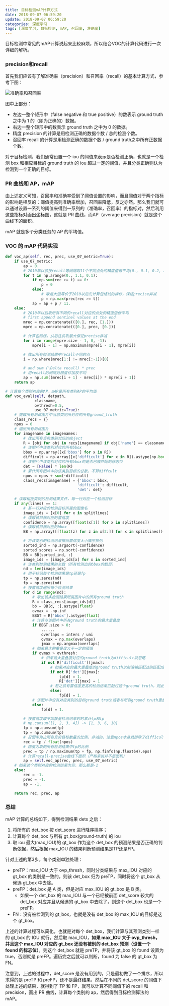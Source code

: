 ```yaml
---
title: 目标检测mAP计算方式
date: 2018-09-07 06:59:20
update: 2018-09-07 06:59:20
categories: 深度学习
tags: [深度学习, 目标检测, mAP, 召回率, 准确率]
---
```


目标检测中常见的mAP计算说起来比较麻烦，所以结合VOC的计算代码进行一次详细的解析。

<!--more-->

### precision和recall

首先我们应该有了解准确率（precision）和召回率（recall）的基本计算方式，参考下图：

![准确率和召回率](/images/posts/dl/map/precision_recall.jpg)

图中上部分：

* 左边一整个矩形中（false negative 和 true positive）的数表示 ground truth 之中为 1 的（即为正确的）数据。
* 右边一整个矩形中的数表示 ground truth 之中为 0 的数据。
* 精度 precision 的计算是用检测正确的数据个数 / 总的检测个数。
* 召回率 recall 的计算是用检测正确的数据个数 / ground truth之中所有正数据个数。

对于目标检测，我们通常设置一个 iou 的阈值来表示是否检测正确，也就是一个检测 box 和相应目标的 ground truth 的 iou 超过一定的阈值，并且分类正确则认为检测到一个正确的目标。

### PR 曲线和 AP，mAP

由上述定义可知，召回率和准确率受到了阈值设置的影响，而且阈值对于两个指标的影响是相反的：阈值提高则准确率增加，召回率降低，反之亦然。那么我们就可以通过设置一系列的阈值来得到一系列的（准确率，召回率）的指标对，然后利用这些指标对画出坐标图，这就是 PR 曲线，而AP（average precision）就是这个曲线下的面积。

mAP 就是多个分类任务的 AP 的平均值。

### VOC 的 mAP 代码实现

```py
def voc_ap(self, rec, prec, use_07_metric=True):
    if use_07_metric:
        ap = 0.
        # 2010年以前按recall等间隔取11个不同点处的精度值做平均(0., 0.1, 0.2, …, 0.9, 1.0)
        for t in np.arange(0., 1.1, 0.1):
            if np.sum(rec >= t) == 0:
                p = 0
            else:
                # 取最大值等价于2010以后先计算包络线的操作，保证precise非减
                p = np.max(prec[rec >= t])
            ap = ap + p / 11.
    else:
        # 2010年以后取所有不同的recall对应的点处的精度值做平均
        # first append sentinel values at the end
        mrec = np.concatenate(([0.], rec, [1.]))
        mpre = np.concatenate(([0.], prec, [0.]))

        # 计算包络线，从后往前取最大保证precise非减
        for i in range(mpre.size - 1, 0, -1):
            mpre[i - 1] = np.maximum(mpre[i - 1], mpre[i])

        # 找出所有检测结果中recall不同的点
        i = np.where(mrec[1:] != mrec[:-1])[0]

        # and sum (\Delta recall) * prec
        # 用recall的间隔对精度作加权平均
        ap = np.sum((mrec[i + 1] - mrec[i]) * mpre[i + 1])
    return ap

# 计算每个类别对应的AP，mAP是所有类别AP的平均值
def voc_eval(self, detpath,
             classname,
             ovthresh=0.5,
             use_07_metric=True):
    # 提取所有测试图片中当前类别所对应的所有ground_truth
    class_recs = {}
    npos = 0
    # 遍历所有测试图片
    for imagename in imagenames:
        # 找出所有当前类别对应的object
        R = [obj for obj in recs[imagename] if obj['name'] == classname]
        # 该图片中该类别对应的所有bbox
        bbox = np.array([x['bbox'] for x in R])
        difficult = np.array([x['difficult'] for x in R]).astype(np.bool)
        # 该图片中该类别对应的所有bbox的是否已被匹配的标志位
        det = [False] * len(R)
        # 累计所有图片中的该类别目标的总数，不算diffcult
        npos = npos + sum(~difficult)
        class_recs[imagename] = {'bbox': bbox,
                                'difficult': difficult,
                                'det': det}

    # 读取相应类别的检测结果文件，每一行对应一个检测目标
    if any(lines) == 1:
        # 某一行对应的检测目标所属的图像名
        image_ids = [x[0] for x in splitlines]
        # 读取该目标对应的置信度
        confidence = np.array([float(x[1]) for x in splitlines])
        # 读取该目标对应的bbox
        BB = np.array([[float(z) for z in x[2:]] for x in splitlines])

        # 将该类别的检测结果按照置信度大小降序排列
        sorted_ind = np.argsort(-confidence)
        sorted_scores = np.sort(-confidence)
        BB = BB[sorted_ind, :]
        image_ids = [image_ids[x] for x in sorted_ind]
        # 该类别检测结果的总数（所有检测出的bbox的数目）
        nd = len(image_ids)
        # 用于标记每个检测结果是tp还是fp
        tp = np.zeros(nd)
        fp = np.zeros(nd)
        # 按置信度遍历每个检测结果
        for d in range(nd):
            # 取出该条检测结果所属图片中的所有ground truth
            R = class_recs[image_ids[d]]
            bb = BB[d, :].astype(float)
            ovmax = -np.inf
            BBGT = R['bbox'].astype(float)
            # 计算与该图片中所有ground truth的最大重叠度
            if BBGT.size > 0:
                ......
                overlaps = inters / uni
                ovmax = np.max(overlaps)
                jmax = np.argmax(overlaps)
            # 如果最大的重叠度大于一定的阈值
            if ovmax > ovthresh:
                # 如果最大重叠度对应的ground truth为difficult就忽略
                if not R['difficult'][jmax]:
                    # 如果对应的最大重叠度的ground truth以前没被匹配过则匹配成功，即tp
                    if not R['det'][jmax]:
                        tp[d] = 1.
                        R['det'][jmax] = 1
                    # 若之前有置信度更高的检测结果匹配过这个ground truth，则此次检测结果为fp
                    else:
                        fp[d] = 1.
            # 该图片中没有对应类别的目标ground truth或者与所有ground truth重叠度都小于阈值
            else:
                fp[d] = 1.

        # 按置信度取不同数量检测结果时的累计fp和tp
        # np.cumsum([1, 2, 3, 4]) -> [1, 3, 6, 10]
        fp = np.cumsum(fp)
        tp = np.cumsum(tp)
        # 召回率为占所有真实目标数量的比例，非减的，注意npos本身就排除了difficult，因此npos=tp+fn
        rec = tp / float(npos)
        # 精度为取的所有检测结果中tp的比例
        prec = tp / np.maximum(tp + fp, np.finfo(np.float64).eps)
        # 计算recall-precise曲线下面积（严格来说并不是面积）
        ap = self.voc_ap(rec, prec, use_07_metric)
    # 如果这个类别对应的检测结果为空，那么都是-1
    else:
        rec = -1.
        prec = -1.
        ap = -1.

    return rec, prec, ap
```

### 总结

mAP 计算的总结如下，得到检测结果 dets 之后：

1. 将所有的 det_box 按 det_score 进行降序排序；
2. 计算每个 det_box 与所有 gt_box(ground-truth) 的 iou
3. 取 iou 最大(max_IOU)的 gt_box 作为这个 det_box 的预测结果是否正确的判断依据，然后根据 max_IOU 的结果判断预测结果是TP还是FP。

针对上述的第3步，每个类别单独处理：

* preTP：max_IOU 大于 ovp_thresh，同时分类结果与 max_IOU 对应的 gt_box 的类别是一致的，则该 det_box 归为 preTP，同时将这个 gt_box 从候选 gt_box 中去除。
* preFP：det_box 是 A 类，但是对应 max_IOU 的 gt_box 是 B 类。
    * 如果一个 det_box 的 max_IOU 与一个已经被前面 det_score 较大的 det_box 对应并且从候选的 gt_box 中去除了，则这个 det_box 也是一个 preFP。
* FN：没有被检测到的 gt_box，也就是没有 det_box 的 max_IOU 的目标是这个 gt_box。

上述的计算过程可以简化，也就是对每个 det_box，我们计算与其预测类别一样的 gt_box 的 IOU 就行，然后取 max_IOU，**如果 max_IOU 大于 ovp_thresh，并且这个 max_IOU 对应的 gt_box 还没有被别的 det_box 预测（设置一个 found 的标志位）**，则这个 det_box 就是 preTP，并将该 gt_box 的 found 设置为 true，否则就是 preFP。遍历完之后就可以判断，found 为 false 的 gt_box 为 FN。

注意到，上述的过程中，det_score 是没有用到的，只是最初做了一个排序，所以求得的是 preTP 和 preFP，还不是最终结果，然后在不同的 det_score 的阈值下处理上述的结果，就得到了 TP 和 FP，就可以计算不同阈值下的 recall 和 precision，画出 PR 曲线，计算每个类别的 ap，然后得到目标检测算法的 mAP。
